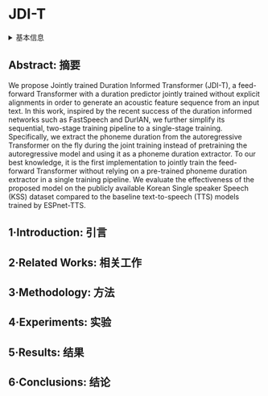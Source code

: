 # JDI-T

<details>
<summary>基本信息</summary>

- 标题: "JDI-T: Jointly trained Duration Informed Transformer for Text-To-Speech without Explicit Alignment"
- 作者:
  - 01 Dan Lim,
  - 02 Won Jang,
  - 03 Gyeonghwan O,
  - 04 Heayoung Park,
  - 05 Bongwan Kim,
  - 06 Jaesam Yoon
- 链接:
  - [ArXiv](https://arxiv.org/abs/2005.07799)
  - [Publication](https://doi.org/10.21437/Interspeech.2020-2123)
  - [Github]()
  - [Demo](https://imdanboy.github.io/interspeech2020)
- 文件:
  - [ArXiv](_PDF/2005.07799v3__JDI-T__Jointly_Trained_Duration_Informed_Transformer_for_Text-to-Speech_without_Explicit_Alignment.pdf)
  - [Publication](_PDF/2005.07799p0__JDI-T__InterSpeech2020.pdf)

</details>

## Abstract: 摘要

We propose Jointly trained Duration Informed Transformer (JDI-T), a feed-forward Transformer with a duration predictor jointly trained without explicit alignments in order to generate an acoustic feature sequence from an input text.
In this work, inspired by the recent success of the duration informed networks such as FastSpeech and DurIAN, we further simplify its sequential, two-stage training pipeline to a single-stage training.
Specifically, we extract the phoneme duration from the autoregressive Transformer on the fly during the joint training instead of pretraining the autoregressive model and using it as a phoneme duration extractor.
To our best knowledge, it is the first implementation to jointly train the feed-forward Transformer without relying on a pre-trained phoneme duration extractor in a single training pipeline.
We evaluate the effectiveness of the proposed model on the publicly available Korean Single speaker Speech (KSS) dataset compared to the baseline text-to-speech (TTS) models trained by ESPnet-TTS.

## 1·Introduction: 引言

## 2·Related Works: 相关工作

## 3·Methodology: 方法

## 4·Experiments: 实验

## 5·Results: 结果

## 6·Conclusions: 结论